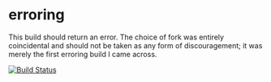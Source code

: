 erroring
========

This build should return an error. The choice of fork was entirely
coincidental and should not be taken as any form of discouragement;
it was merely the first erroring build I came across.


[![Build Status](https://secure.travis-ci.org/apercu-dummy/erroring.png?branch=master)](http://travis-ci.org/apercu-dummy/erroring)
